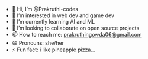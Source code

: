 - 👋 Hi, I’m @Prakruthi-codes
- 👀 I’m interested in web dev and game dev
- 🌱 I’m currently learning AI and ML
- 💞️ I’m looking to collaborate on open source projects
- 📫 How to reach me: prakruthingowda06@gmail.com
- 😄 Pronouns: she/her
- ⚡ Fun fact: i like pineapple pizza...

<!---
Prakruthi-codes/Prakruthi-codes is a ✨ special ✨ repository because its `README.md` (this file) appears on your GitHub profile.
You can click the Preview link to take a look at your changes.
--->
